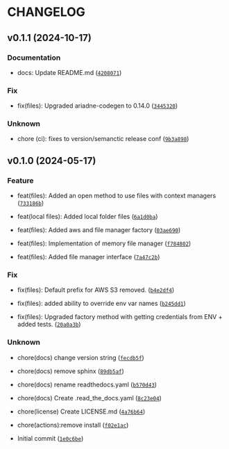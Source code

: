 # CHANGELOG



## v0.1.1 (2024-10-17)

### Documentation

* docs: Update README.md ([`4208071`](https://github.com/numerous-com/numerous-files/commit/4208071a550265bb4c412db9372283cafafac5df))

### Fix

* fix(files): Upgraded ariadne-codegen to 0.14.0 ([`3445320`](https://github.com/numerous-com/numerous-files/commit/34453205bd3a1e021e82f3977227cd8f5767e38c))

### Unknown

* chore (ci): fixes to version/semanctic release conf ([`9b3a898`](https://github.com/numerous-com/numerous-files/commit/9b3a898e0a700d9b09f234456d0ec85890283d51))


## v0.1.0 (2024-05-17)

### Feature

* feat(files): Added an open method to use files with context managers ([`733186b`](https://github.com/numerous-com/numerous-files/commit/733186ba0d8ed28e36716fd58327f1d2c0849678))

* feat(local files): Added local folder files ([`6a1d0ba`](https://github.com/numerous-com/numerous-files/commit/6a1d0bad091a5b3123c97de1dbc81294dd368721))

* feat(files): Added aws and file manager factory ([`03ae690`](https://github.com/numerous-com/numerous-files/commit/03ae690cb960a8fcd4b60e16bd046cc3ab58b473))

* feat(files): Implementation of memory file manager ([`f784802`](https://github.com/numerous-com/numerous-files/commit/f78480292c3017b00cc6d390bc412ed4ca0d6a20))

* feat(files): Added file manager interface ([`7a47c2b`](https://github.com/numerous-com/numerous-files/commit/7a47c2bb9164779da9b77dfb13c25463d9708b01))

### Fix

* fix(files): Default prefix for AWS S3 removed. ([`b4e2df4`](https://github.com/numerous-com/numerous-files/commit/b4e2df44fa9380a829d5437468119b18b0714a2f))

* fix(files): added ability to override env var names ([`b245dd1`](https://github.com/numerous-com/numerous-files/commit/b245dd19f12fc02b22e5d8f51710625afb957d9f))

* fix(files): Upgraded factory method with getting credentials from ENV + added tests. ([`20a0a3b`](https://github.com/numerous-com/numerous-files/commit/20a0a3b5a802f713043b456cbe1915ba2a50fdf3))

### Unknown

* chore(docs) change version string ([`fecdb5f`](https://github.com/numerous-com/numerous-files/commit/fecdb5f8336217381ed4ac2e5d944dd5ccf741dd))

* chore(docs) remove sphinx ([`89db5af`](https://github.com/numerous-com/numerous-files/commit/89db5af16e23d8fe3d974a5a79a582d1d758d2cf))

* chore(docs) rename readthedocs.yaml ([`b570d43`](https://github.com/numerous-com/numerous-files/commit/b570d43fb27248c832b91c4cce828886663bbfca))

* chore(docs) Create .read_the_docs.yaml ([`8c23e04`](https://github.com/numerous-com/numerous-files/commit/8c23e04a32b1c98445ad251df527c16be1063b8c))

* chore(license) Create LICENSE.md ([`4a76b64`](https://github.com/numerous-com/numerous-files/commit/4a76b648fe32a8d51578bbf5262adbf732bbbffd))

* chore(actions):remove install ([`f02e1ac`](https://github.com/numerous-com/numerous-files/commit/f02e1ac02924dbb580c15414a2eb644bb6b72940))

* Initial commit ([`1e0c6be`](https://github.com/numerous-com/numerous-files/commit/1e0c6be56282055fa8294ffb274b997793e5a7a7))
